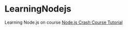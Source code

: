 # LearningNodejs
Learning Node.js on course [Node.js Crash Course Tutorial](https://www.youtube.com/watch?v=Lr9WUkeYSA8&list=PL4cUxeGkcC9jsz4LDYc6kv3ymONOKxwBU&index=6&ab_channel=TheNetNinjaTheNetNinjaVerificado)
